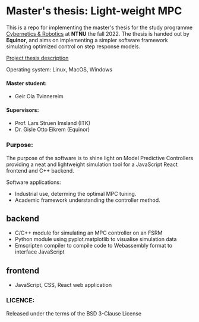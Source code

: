 # Master's thesis: Light-weight MPC

This is a repo for implementing the master's thesis for the study programme [Cybernetics & Robotics](https://www.ntnu.no/studier/mttk) at **NTNU** the fall 2022. The thesis is handed out by **Equinor**, and aims on implementing a simpler software framework simulating optimized control on step response models. 

[Project thesis description](https://www.itk.ntnu.no/ansatte/imsland_lars/projects2022.html)

Operating system: Linux, MacOS, Windows

#### Master student: 
- Geir Ola Tvinnereim

#### Supervisors:
- Prof. Lars Struen Imsland (ITK) 
- Dr. Gisle Otto Eikrem (Equinor)

### Purpose:
The purpose of the software is to shine light on Model Predictive Controllers providing a neat and lightweight simulation tool for a JavaScript React frontend and C++ backend. 

Software applications:
- Industrial use, determing the optimal MPC tuning.
- Academic framework understanding the controller method. 

## backend
- C/C++ module for simulating an MPC controller on an FSRM
- Python module using pyplot.matplotlib to visualise simulation data
- Emscripten compiler to compile code to Webassembly format to interface JavaScript
## frontend
- JavaScript, CSS, React web application 

### LICENCE:
Released under the terms of the BSD 3-Clause License
